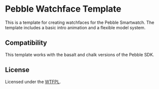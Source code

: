 # Pebble Watchface Template
This is a template for creating watchfaces for the Pebble Smartwatch. The
template includes a basic intro animation and a flexible model system.

## Compatibility
This template works with the basalt and chalk versions of the Pebble SDK.

## License
Licensed under the [WTFPL](http://www.wtfpl.net/txt/copying/).

